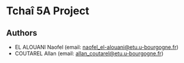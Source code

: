 # Tchaî 5A Project 

## Authors
* EL ALOUANI Naofel (email: naofel_el-alouani@etu.u-bourgogne.fr)
* COUTAREL Allan (email: allan_coutarel@etu.u-bourgogne.fr)
